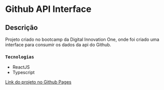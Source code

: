 # Github API Interface

## Descrição

Projeto criado no bootcamp da Digital Innovation One, onde foi criado uma interface para consumir os dados da api do Github. 

### `Tecnologias`

* ReactJS
* Typescript

[Link do projeto no Github Pages](https://fredcsouza.github.io/github-api-interface/)
